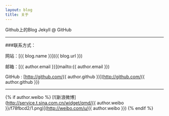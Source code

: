 ```yaml
---
layout: blog
title: 关于
---
```


Github上的Blog Jekyll @ GitHub

---

###联系方式：

网站：[{{ blog.name }}]({{ blog.url }})

邮箱：[{{ author.email }}](mailto:{{ author.email }})

GitHub : [http://github.com/{{ author.github }}](http://github.com/{{ author.github }})

----

{% if author.weibo %}
[![新浪微博](http://service.t.sina.com.cn/widget/qmd/{{ author.weibo }}/f78fbcd2/1.png)](http://weibo.com/u/{{ author.weibo }})
{% endif %}